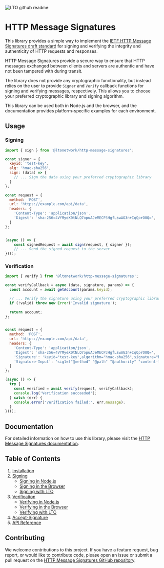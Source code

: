 ![LTO github readme](https://user-images.githubusercontent.com/100821/231175702-a7b8a49e-1264-409f-b408-6014a35d27e1.png)

# HTTP Message Signatures

This library provides a simple way to implement the
[IETF HTTP Message Signatures draft standard](https://www.ietf.org/archive/id/draft-ietf-httpbis-message-signatures-00.html)
for signing and verifying the integrity and authenticity of HTTP requests and responses.

HTTP Message Signatures provide a secure way to ensure that HTTP messages exchanged between clients and servers are
authentic and have not been tampered with during transit.

The library does not provide any cryptographic functionality, but instead relies on the user to provide `Signer` and
`Verify` callback functions for signing and verifying messages, respectively. This allows you to choose your preferred
cryptographic library and signing algorithm.

This library can be used both in Node.js and the browser, and the documentation provides platform-specific examples for
each environment.

## Usage

### Signing

```javascript
import { sign } from '@ltonetwork/http-message-signatures';

const signer = { 
  keyid: 'test-key',
  alg: 'hmac-sha256',
  sign: (data) => {
    // ... Sign the data using your preferred cryptographic library
  }
};

const request = {
  method: 'POST',
  url: 'https://example.com/api/data',
  headers: {
    'Content-Type': 'application/json',
    'Digest': 'sha-256=4VYMyeX0tNLQ7opuAJeMECP3HgfLswAG3n+IqQprO0Q=',
  }
};


(async () => {
    const signedRequest = await sign(request, { signer });
    // ... Send the signed request to the server
})();
```

### Verification

```javascript
import { verify } from '@ltonetwork/http-message-signatures';

const verifyCallback = async (data, signature, params) => {
  const account = await getAccount(params.keyid);

  // ... Verify the signature using your preferred cryptographic library
  if (!valid) throw new Error('Invalid signature');
  
  return account;
};


const request = {
  method: 'POST',
  url: 'https://example.com/api/data',
  headers: {
    'Content-Type': 'application/json',
    'Digest': 'sha-256=4VYMyeX0tNLQ7opuAJeMECP3HgfLswAG3n+IqQprO0Q=',
    'Signature': 'keyid="test-key",algorithm="hmac-sha256",signature="base64encodedsignature"',
    'Signature-Input': 'sig1=("@method" "@path" "@authority" "content-type" "digest");created=1618884475'
  }
};

(async () => {
  try {
    const verified = await verify(request, verifyCallback);
    console.log('Verification succeeded');
  } catch (err) {
    console.error('Verification failed:', err.message);
  }
})();
```

## Documentation

For detailed information on how to use this library, please visit the
[HTTP Message Signatures documentation](https://ltonetwork.github.io/http-message-signatures).

## Table of Contents

1. [Installation](https://ltonetwork.github.io/http-message-signatures/installation)
2. [Signing](https://ltonetwork.github.io/http-message-signatures/signing/index)
    - [Signing in Node.js](https://ltonetwork.github.io/http-message-signatures/signing/nodejs)
    - [Signing in the Browser](https://ltonetwork.github.io/http-message-signatures/signing/browser)
    - [Signing with LTO](https://ltonetwork.github.io/http-message-signatures/signing/lto.html)
3. [Verification](https://ltonetwork.github.io/http-message-signatures/verification/index)
    - [Verifying in Node.js](https://ltonetwork.github.io/http-message-signatures/verification/nodejs)
    - [Verifying in the Browser](https://ltonetwork.github.io/http-message-signatures/verification/browser)
    - [Verifying with LTO](https://ltonetwork.github.io/http-message-signatures/verification/lto.html)
4. [Accept-Signature](https://ltonetwork.github.io/http-message-signatures/accept-signature)
5. [API Reference](https://ltonetwork.github.io/http-message-signatures/api-reference)

## Contributing

We welcome contributions to this project. If you have a feature request, bug report, or would like to contribute code,
please open an issue or submit a pull request on the
[HTTP Message Signatures GitHub repository](https://github.com/ltonetwork/http-message-signatures).

